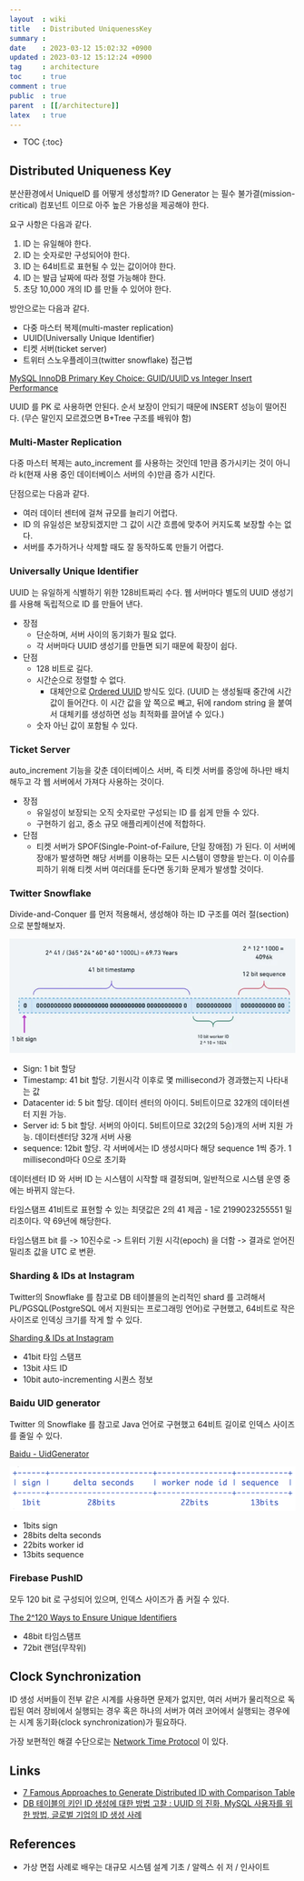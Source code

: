 ```yaml
---
layout  : wiki
title   : Distributed UniquenessKey
summary : 
date    : 2023-03-12 15:02:32 +0900
updated : 2023-03-12 15:12:24 +0900
tag     : architecture
toc     : true
comment : true
public  : true
parent  : [[/architecture]]
latex   : true
---
```

* TOC
{:toc}

## Distributed Uniqueness Key

분산환경에서 UniqueID 를 어떻게 생성할까? ID Generator 는 필수 불가결(mission-critical) 컴포넌트 이므로 아주 높은 가용성을 제공해야 한다.

요구 사항은 다음과 같다.

1. ID 는 유일해야 한다.
2. ID 는 숫자로만 구성되어야 한다.
3. ID 는 64비트로 표현될 수 있는 값이어야 한다.
4. ID 는 발급 날짜에 따라 정렬 가능해야 한다.
5. 초당 10,000 개의 ID 를 만들 수 있어야 한다.

방안으로는 다음과 같다.

- 다중 마스터 복제(multi-master replication)
- UUID(Universally Unique Identifier)
- 티켓 서버(ticket server)
- 트위터 스노우플레이크(twitter snowflake) 접근법

[MySQL InnoDB Primary Key Choice: GUID/UUID vs Integer Insert Performance](https://kccoder.com/mysql/uuid-vs-int-insert-performance/)

UUID 를 PK 로 사용하면 안된다. 순서 보장이 안되기 때문에 INSERT 성능이 떨어진다. (무슨 말인지 모르겠으면 B+Tree 구조를 배워야 함)

### Multi-Master Replication

다중 마스터 복제는 auto_increment 를 사용하는 것인데 1만큼 증가시키는 것이 아니라 k(현재 사용 중인 데이터베이스 서버의 수)만큼 증가 시킨다.

단점으로는 다음과 같다.
- 여러 데이터 센터에 걸쳐 규모를 늘리기 어렵다.
- ID 의 유일성은 보장되겠지만 그 값이 시간 흐름에 맞추어 커지도록 보장할 수는 없다.
- 서버를 추가하거나 삭제할 때도 잘 동작하도록 만들기 어렵다.

### Universally Unique Identifier

UUID 는 유일하게 식별하기 위한 128비트짜리 수다. 웹 서버마다 별도의 UUID 생성기를 사용해 독립적으로 ID 를 만들어 낸다.

- 장점
    - 단순하며, 서버 사이의 동기화가 필요 없다.
    - 각 서버마다 UUID 생성기를 만들면 되기 때문에 확장이 쉽다.
- 단점
    - 128 비트로 길다.
    - 시간순으로 정렬할 수 없다.
        - 대체안으로 [Ordered UUID](https://baekjungho.github.io/wiki/database/database-surrogatekey/#ordered-uuid) 방식도 있다. (UUID 는 생성될때 중간에 시간 값이 들어간다. 이 시간 값을 앞 쪽으로 빼고, 뒤에 random string 을 붙여서 대체키를 생성하면 성능 최적화를 끌어낼 수 있다.)
    - 숫자 아닌 값이 포함될 수 있다.

### Ticket Server

auto_increment 기능을 갖춘 데이터베이스 서버, 즉 티켓 서버를 중앙에 하나만 배치해두고 각 웹 서버에서 가져다 사용하는 것이다.

- 장점
    - 유일성이 보장되는 오직 숫자로만 구성되는 ID 를 쉽게 만들 수 있다.
    - 구현하기 쉽고, 중소 규모 애플리케이션에 적합하다.
- 단점
    - 티켓 서버가 SPOF(Single-Point-of-Failure, 단일 장애점) 가 된다. 이 서버에 장애가 발생하면 해당 서버를 이용하는 모든 시스템이 영향을 받는다. 이 이슈를 피하기 위해 티켓 서버 여러대를 둔다면 동기화 문제가 발생할 것이다.

### Twitter Snowflake

Divide-and-Conquer 를 먼저 적용해서, 생성해야 하는 ID 구조를 여러 절(section)으로 분할해보자.

![](/resource/wiki/architecture-distributed-pk/snowflake.png)

- Sign: 1 bit 할당
- Timestamp: 41 bit 할당. 기원시각 이후로 몇 millisecond가 경과했는지 나타내는 값
- Datacenter id: 5 bit 할당. 데이터 센터의 아이디. 5비트이므로 32개의 데이터센터 지원 가능.
- Server id: 5 bit 할당. 서버의 아이디. 5비트이므로 32(2의 5승)개의 서버 지원 가능. 데이터센터당 32개 서버 사용
- sequence: 12bit 할당. 각 서버에서는 ID 생성시마다 해당 sequence 1씩 증가. 1 millisecond마다 0으로 초기화

데이터센터 ID 와 서버 ID 는 시스템이 시작할 때 결정되며, 일반적으로 시스템 운영 중에는 바뀌지 않는다.

타임스탬프 41비트로 표현할 수 있는 최댓값은 2의 41 제곱 - 1로 2199023255551 밀리초이다. 약 69년에 해당한다.

타임스탬프 bit 를 -> 10진수로 -> 트위터 기원 시각(epoch) 을 더함 -> 결과로 얻어진 밀리초 값을 UTC 로 변환.

### Sharding & IDs at Instagram

Twitter의 Snowflake 를 참고로 DB 테이블을의 논리적인 shard 를 고려해서 PL/PGSQL(PostgreSQL 에서 지원되는 프로그래밍 언어)로 구현했고, 64비트로 작은 사이즈로 인덱싱 크기를 작게 할 수 있다.

[Sharding & IDs at Instagram](https://instagram-engineering.com/sharding-ids-at-instagram-1cf5a71e5a5c)

- 41bit 타임 스탬프
- 13bit 샤드 ID
- 10bit auto-incrementing 시퀀스 정보

### Baidu UID generator

Twitter 의 Snowflake 를 참고로 Java 언어로 구현했고 64비트 길이로 인덱스 사이즈를 줄일 수 있다.

[Baidu - UidGenerator](https://github.com/baidu/uid-generator)

![](/resource/wiki/architecture-distributed-pk/baidu.png)

- 1bits sign
- 28bits delta seconds
- 22bits worker id
- 13bits sequence

### Firebase PushID

모두 120 bit 로 구성되어 있으며, 인덱스 사이즈가 좀 커질 수 있다.

[The 2^120 Ways to Ensure Unique Identifiers](https://firebase.blog/posts/2015/02/the-2120-ways-to-ensure-unique_68)

- 48bit 타임스탬프
- 72bit 랜덤(무작위)

## Clock Synchronization

ID 생성 서버들이 전부 같은 시계를 사용하면 문제가 없지만, 여러 서버가 물리적으로 독립된 여러 장비에서 실행되는 경우 혹은 하나의 서버가 여러 코어에서 실행되는 경우에는 시계 동기화(clock synchronization)가 필요하다.

가장 보편적인 해결 수단으로는 [Network Time Protocol](https://en.wikipedia.org/wiki/Network_Time_Protocol) 이 있다.

## Links

- [7 Famous Approaches to Generate Distributed ID with Comparison Table](https://blog.devgenius.io/7-famous-approaches-to-generate-distributed-id-with-comparison-table-af89afe4601f)
- [DB 테이블의 키인 ID 생성에 대한 방법 고찰 : UUID 의 진화, MySQL 사용자를 위한 방법, 글로벌 기업의 ID 생성 사례](https://www.mimul.com/blog/id-generation-in-mysql/)

## References

- 가상 면접 사례로 배우는 대규모 시스템 설계 기초 / 알렉스 쉬 저 / 인사이트